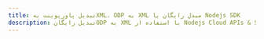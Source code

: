 ---title: تبدیل پاورپوینت بهXML، ODP به XML مبدل رایگان یا Nodejs SDKdescription: تبدیل رایگانODP به XML با استفاده از Nodejs Cloud APIs & SDK. همچنین اسناد Microsoft PowerPoint را در Cloud ایجاد، ویرایش و رندر کنید.---